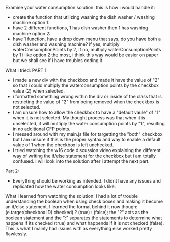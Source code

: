Examine your water consumption solution:
this is how i would handle it:
- create the function that utilizing washing the dish washer / washing machine
option 1:
- have 2 different functions, 1 has dish washer then 1 has washing machine
option 2:
- have 1 function, have a drop down menu that says, do you have both a dish washer and washing machine?  if yes, multiply waterConsumptionPoints by 2, if no, multiply waterConsumptionPoints by 1
i like option 2 the most, i think this way would be easier on paper but we shall see if i have troubles coding it.


What i tried:
PART 1:
- i made a new div with the checkbox and made it have the value of "2" so that i could multiply the waterconsumption points by the checkbox value (2) when selected.
- i formatted something wrong within the div or inside of the class that is restricting the value of "2" from being removed when the checkbox is not selected.
- I am unsure how to allow the checkbox to have a "default vaule" of "1" when it is not selected.  My thought process was that when it is unselected, it will multiply the water consumption points by "1", resulting in no additional CFP points.
- I messed around with my main.js file for targetting the "both" checkbox but I am unsure if this is the proper syntax and way to enable a default value of 1 when the checkbox is left unchecked.  
- I tried watching the w16 code discussion video explaining the different way of writing the if/else statement for the checkbox but i am totally confused.  I will look into the solution after i attempt the next part.

Part 2:
- Everything should be working as intended.  I didnt have any issues and replicated how the water consumption looks like.


What I learned from watching the solution:
I had a lot of trouble understanding the boolean when using check boxes and making it become an if/else statement.
I learned the format behind it now though:
(e.target(checkbox ID).checked) ? (true) : (false);
the "?" acts as the boolean statement and the ":" separates the statements to determine what happens if its checked (true) and what happends if it is not checked (false).
This is what I mainly had issues with as everything else worked pretty flawlessly.  